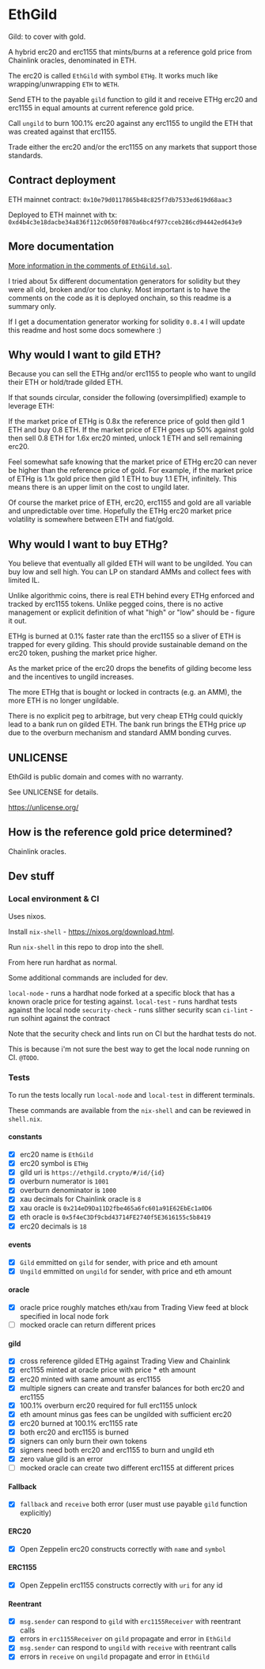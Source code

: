 # EthGild

Gild: to cover with gold.

A hybrid erc20 and erc1155 that mints/burns at a reference gold price from Chainlink oracles, denominated in ETH.

The erc20 is called `EthGild` with symbol `ETHg`. It works much like wrapping/unwrapping `ETH` to `WETH`.

Send ETH to the payable `gild` function to gild it and receive ETHg erc20 and erc1155 in equal amounts at current reference gold price.

Call `ungild` to burn 100.1% erc20 against any erc1155 to ungild the ETH that was created against that erc1155.

Trade either the erc20 and/or the erc1155 on any markets that support those standards.

## Contract deployment

ETH mainnet contract: `0x10e79d0117865b48c825f7db7533ed619d68aac3`

Deployed to ETH mainnet with tx: `0xd4b4c3e18dacbe34a836f112c0650f0870a6bc4f977cceb286cd94442ed643e9`

## More documentation

[More information in the comments of `EthGild.sol`](https://github.com/thedavidmeister/ethgild/blob/main/contracts/EthGild.sol).

I tried about 5x different documentation generators for solidity but they were all old, broken and/or too clunky.
Most important is to have the comments on the code as it is deployed onchain, so this readme is a summary only.

If I get a documentation generator working for solidity `0.8.4` I will update this readme and host some docs somewhere :)

## Why would I want to gild ETH?

Because you can sell the ETHg and/or erc1155 to people who want to ungild their ETH or hold/trade gilded ETH.

If that sounds circular, consider the following (oversimplified) example to leverage ETH:

If the market price of ETHg is 0.8x the reference price of gold then gild 1 ETH and buy 0.8 ETH.
If the market price of ETH goes up 50% against gold then sell 0.8 ETH for 1.6x erc20 minted, unlock 1 ETH and sell remaining erc20.

Feel somewhat safe knowing that the market price of ETHg erc20 can never be higher than the reference price of gold.
For example, if the market price of ETHg is 1.1x gold price then gild 1 ETH to buy 1.1 ETH, infinitely.
This means there is an upper limit on the cost to ungild later.

Of course the market price of ETH, erc20, erc1155 and gold are all variable and unpredictable over time.
Hopefully the ETHg erc20 market price volatility is somewhere between ETH and fiat/gold.

## Why would I want to buy ETHg?

You believe that eventually all gilded ETH will want to be ungilded.
You can buy low and sell high.
You can LP on standard AMMs and collect fees with limited IL.

Unlike algorithmic coins, there is real ETH behind every ETHg enforced and tracked by erc1155 tokens.
Unlike pegged coins, there is no active management or explicit definition of what "high" or "low" should be - figure it out.

ETHg is burned at 0.1% faster rate than the erc1155 so a sliver of ETH is trapped for every gilding.
This should provide sustainable demand on the erc20 token, pushing the  market price higher.

As the market price of the erc20 drops the benefits of gilding become less and the incentives to ungild increases.

The more ETHg that is bought or locked in contracts (e.g. an AMM), the more ETH is no longer ungildable.

There is no explicit peg to arbitrage, but very cheap ETHg could quickly lead to a bank run on gilded ETH.
The bank run brings the ETHg price _up_ due to the overburn mechanism and standard AMM bonding curves.

## UNLICENSE

EthGild is public domain and comes with no warranty.

See UNLICENSE for details.

https://unlicense.org/

## How is the reference gold price determined?

Chainlink oracles.

## Dev stuff

### Local environment & CI

Uses nixos.

Install `nix-shell` - https://nixos.org/download.html.

Run `nix-shell` in this repo to drop into the shell.

From here run hardhat as normal.

Some additional commands are included for dev.

`local-node` - runs a hardhat node forked at a specific block that has a known oracle price for testing against.
`local-test` - runs hardhat tests against the local node
`security-check` - runs slither security scan
`ci-lint` - run solhint against the contract

Note that the security check and lints run on CI but the hardhat tests do not.

This is because i'm not sure the best way to get the local node running on CI. `@TODO`.

### Tests

To run the tests locally run `local-node` and `local-test` in different terminals.

These commands are available from the `nix-shell` and can be reviewed in `shell.nix`.

#### constants

- [x] erc20 name is `EthGild`
- [x] erc20 symbol is `ETHg`
- [x] gild uri is `https://ethgild.crypto/#/id/{id}`
- [x] overburn numerator is `1001`
- [x] overburn denominator is `1000`
- [x] xau decimals for Chainlink oracle is `8`
- [x] xau oracle is `0x214eD9Da11D2fbe465a6fc601a91E62EbEc1a0D6`
- [x] eth oracle is `0x5f4eC3Df9cbd43714FE2740f5E3616155c5b8419`
- [x] erc20 decimals is `18`

#### events

- [x] `Gild` emmitted on `gild` for sender, with price and eth amount
- [x] `Ungild` emmitted on `ungild` for sender, with price and eth amount

#### oracle

- [x] oracle price roughly matches eth/xau from Trading View feed at block specified in local node fork
- [ ] mocked oracle can return different prices

#### gild

- [x] cross reference gilded ETHg against Trading View and Chainlink
- [x] erc1155 minted at oracle price with price * eth amount
- [x] erc20 minted with same amount as erc1155
- [x] multiple signers can create and transfer balances for both erc20 and erc1155
- [x] 100.1% overburn erc20 required for full erc1155 unlock
- [x] eth amount minus gas fees can be ungilded with sufficient erc20
- [x] erc20 burned at 100.1% erc1155 rate
- [x] both erc20 and erc1155 is burned
- [x] signers can only burn their own tokens
- [x] signers need both erc20 and erc1155 to burn and ungild eth
- [x] zero value gild is an error
- [ ] mocked oracle can create two different erc1155 at different prices

#### Fallback

- [x] `fallback` and `receive` both error (user must use payable `gild` function explicitly)

#### ERC20

- [x] Open Zeppelin erc20 constructs correctly with `name` and `symbol`

#### ERC1155

- [x] Open Zeppelin erc1155 constructs correctly with `uri` for any id

#### Reentrant

- [x] `msg.sender` can respond to `gild` with `erc1155Receiver` with reentrant calls
- [x] errors in `erc1155Receiver` on `gild` propagate and error in `EthGild`
- [x] `msg.sender` can respond to `ungild` with `receive` with reentrant calls
- [x] errors in `receive` on `ungild` propagate and error in `EthGild`